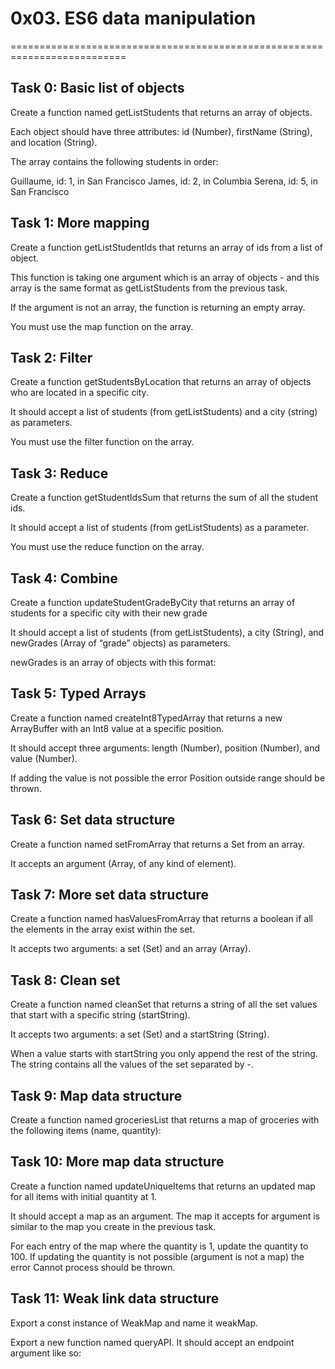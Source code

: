 # 0x03. ES6 data manipulation
==========================================================================

## Task 0: Basic list of objects
Create a function named getListStudents that returns an array of objects.

Each object should have three attributes: id (Number), firstName (String), and location (String).

The array contains the following students in order:

Guillaume, id: 1, in San Francisco
James, id: 2, in Columbia
Serena, id: 5, in San Francisco

## Task 1: More mapping
Create a function getListStudentIds that returns an array of ids from a list of object.

This function is taking one argument which is an array of objects - and this array is the same format as getListStudents from the previous task.

If the argument is not an array, the function is returning an empty array.

You must use the map function on the array.

## Task 2: Filter
Create a function getStudentsByLocation that returns an array of objects who are located in a specific city.

It should accept a list of students (from getListStudents) and a city (string) as parameters.

You must use the filter function on the array.

## Task 3: Reduce
Create a function getStudentIdsSum that returns the sum of all the student ids.

It should accept a list of students (from getListStudents) as a parameter.

You must use the reduce function on the array.

## Task 4: Combine
Create a function updateStudentGradeByCity that returns an array of students for a specific city with their new grade

It should accept a list of students (from getListStudents), a city (String), and newGrades (Array of “grade” objects) as parameters.

newGrades is an array of objects with this format:

## Task 5: Typed Arrays
Create a function named createInt8TypedArray that returns a new ArrayBuffer with an Int8 value at a specific position.

It should accept three arguments: length (Number), position (Number), and value (Number).

If adding the value is not possible the error Position outside range should be thrown.

## Task 6: Set data structure
Create a function named setFromArray that returns a Set from an array.

It accepts an argument (Array, of any kind of element).

## Task 7: More set data structure
Create a function named hasValuesFromArray that returns a boolean if all the elements in the array exist within the set.

It accepts two arguments: a set (Set) and an array (Array).

## Task 8: Clean set
Create a function named cleanSet that returns a string of all the set values that start with a specific string (startString).

It accepts two arguments: a set (Set) and a startString (String).

When a value starts with startString you only append the rest of the string. The string contains all the values of the set separated by -.

## Task 9: Map data structure
Create a function named groceriesList that returns a map of groceries with the following items (name, quantity):

## Task 10:  More map data structure
Create a function named updateUniqueItems that returns an updated map for all items with initial quantity at 1.

It should accept a map as an argument. The map it accepts for argument is similar to the map you create in the previous task.

For each entry of the map where the quantity is 1, update the quantity to 100. If updating the quantity is not possible (argument is not a map) the error Cannot process should be thrown.

## Task 11: Weak link data structure
Export a const instance of WeakMap and name it weakMap.

Export a new function named queryAPI. It should accept an endpoint argument like so:
